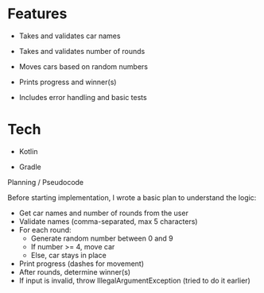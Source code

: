 # Features

- Takes and validates car names

- Takes and validates number of rounds

- Moves cars based on random numbers

- Prints progress and winner(s)

- Includes error handling and basic tests

# Tech

- Kotlin

- Gradle

Planning / Pseudocode

Before starting implementation, I wrote a basic plan to understand the logic:

- Get car names and number of rounds from the user
- Validate names (comma-separated, max 5 characters)
- For each round:
  - Generate random number between 0 and 9
  - If number >= 4, move car
  - Else, car stays in place
- Print progress (dashes for movement)
- After rounds, determine winner(s)
- If input is invalid, throw IllegalArgumentException (tried to do it earlier)

